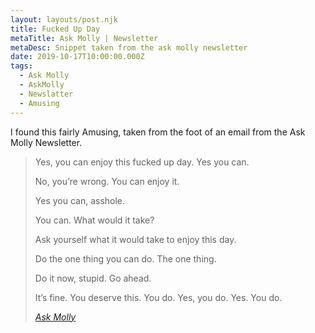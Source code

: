 ```yaml
---
layout: layouts/post.njk
title: Fucked Up Day
metaTitle: Ask Molly | Newsletter
metaDesc: Snippet taken from the ask molly newsletter
date: 2019-10-17T10:00:00.000Z
tags:
  - Ask Molly
  - AskMolly
  - Newslatter
  - Amusing
---
```

I found this fairly Amusing, taken from the foot of an email from the Ask Molly Newsletter. 
<blockquote>

Yes, you can enjoy this fucked up day. Yes you can. <br>

No, you’re wrong. You can enjoy it.<br>

Yes you can, asshole. <br>

You can. What would it take?<br> 

Ask yourself what it would take to enjoy this day.<br> 

Do the one thing you can do. The one thing.<br>

Do it now, stupid. Go ahead. <br>

It’s fine. You deserve this. You do. Yes, you do. Yes. You do.<br>

<cite> [Ask Molly](https://askmolly.substack.com/)</cite>

 </blockquote>
